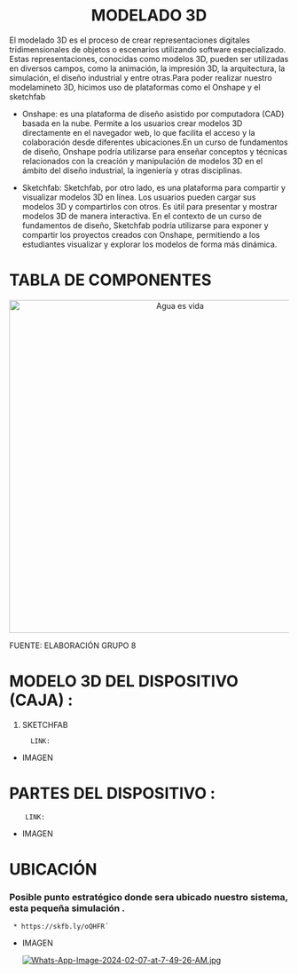 
<h1 align="center"><b>MODELADO 3D</b></h1>

El modelado 3D es el proceso de crear representaciones digitales tridimensionales de objetos o escenarios utilizando software especializado. Estas representaciones, conocidas como modelos 3D, pueden ser utilizadas en diversos campos, como la animación, la impresión 3D, la arquitectura, la simulación, el diseño industrial y entre otras.Para poder realizar nuestro modelamineto 3D, hicimos uso de plataformas como el Onshape y el sketchfab

* Onshape: es una plataforma de diseño asistido por computadora (CAD) basada en la nube. Permite a los usuarios crear modelos 3D directamente en el navegador web, lo que facilita el acceso y la colaboración desde diferentes ubicaciones.En un curso de fundamentos de diseño, Onshape podría utilizarse para enseñar conceptos y técnicas relacionados con la creación y manipulación de modelos 3D en el ámbito del diseño industrial, la ingeniería y otras disciplinas.

* Sketchfab: Sketchfab, por otro lado, es una plataforma para compartir y visualizar modelos 3D en línea. Los usuarios pueden cargar sus modelos 3D y compartirlos con otros. Es útil para presentar y mostrar modelos 3D de manera interactiva. En el contexto de un curso de fundamentos de diseño, Sketchfab podría utilizarse para exponer y compartir los proyectos creados con Onshape, permitiendo a los estudiantes visualizar y explorar los modelos de forma más dinámica.

# TABLA DE COMPONENTES 
<p align="center">
  <img src="https://i.postimg.cc/3wFNy1CN/Whats-App-Image-2024-02-06-at-10-20-49-PM.jpg)](https://postimg.cc/3yWYVgqQ)" alt="Agua es vida" width="600px" />
</p>
FUENTE: ELABORACIÓN GRUPO 8

# MODELO 3D DEL DISPOSITIVO (CAJA) :
1. SKETCHFAB
   
         LINK:
* IMAGEN
# PARTES DEL DISPOSITIVO :
        LINK:

* IMAGEN

# UBICACIÓN
### Posible punto estratégico donde sera ubicado nuestro sistema, esta pequeña simulación . 
     * https://skfb.ly/oQHFR´
* IMAGEN
  
  [![Whats-App-Image-2024-02-07-at-7-49-26-AM.jpg](https://i.postimg.cc/FK7540gf/Whats-App-Image-2024-02-07-at-7-49-26-AM.jpg)](https://postimg.cc/yJ4rhgGB)
